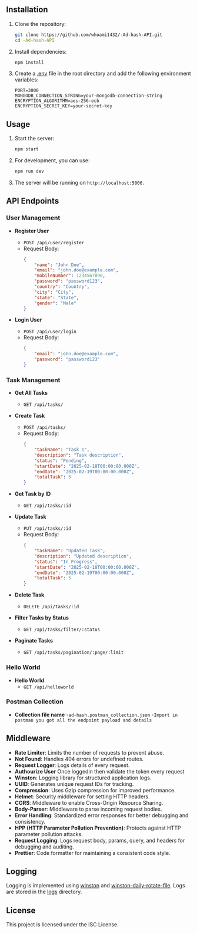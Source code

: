 ## Installation

1. Clone the repository:

    ```sh
    git clone https://github.com/whoami1432/-Ad-hash-API.git
    cd -Ad-hash-API
    ```

2. Install dependencies:

    ```sh
    npm install
    ```

3. Create a [.env](http://_vscodecontentref_/20) file in the root directory and add the following environment variables:
    ```
    PORT=3000
    MONGODB_CONNECTION_STRING=your-mongodb-connection-string
    ENCRYPTION_ALGORITHM=aes-256-ecb
    ENCRYPTION_SECRET_KEY=your-secret-key
    ```

## Usage

1. Start the server:

    ```sh
    npm start
    ```

2. For development, you can use:

    ```sh
    npm run dev
    ```

3. The server will be running on `http://localhost:5006`.

## API Endpoints

### User Management

- **Register User**

    - `POST /api/user/register`
    - Request Body:
        ```json
        {
        	"name": "John Doe",
        	"email": "john.doe@example.com",
        	"mobileNumber": 1234567890,
        	"password": "password123",
        	"country": "Country",
        	"city": "City",
        	"state": "State",
        	"gender": "Male"
        }
        ```

- **Login User**
    - `POST /api/user/login`
    - Request Body:
        ```json
        {
        	"email": "john.doe@example.com",
        	"password": "password123"
        }
        ```

### Task Management

- **Get All Tasks**

    - `GET /api/tasks/`

- **Create Task**

    - `POST /api/tasks/`
    - Request Body:
        ```json
        {
        	"taskName": "Task 1",
        	"description": "Task description",
        	"status": "Pending",
        	"startDate": "2025-02-18T00:00:00.000Z",
        	"endDate": "2025-02-19T00:00:00.000Z",
        	"totalTask": 5
        }
        ```

- **Get Task by ID**

    - `GET /api/tasks/:id`

- **Update Task**

    - `PUT /api/tasks/:id`
    - Request Body:
        ```json
        {
        	"taskName": "Updated Task",
        	"description": "Updated description",
        	"status": "In Progress",
        	"startDate": "2025-02-18T00:00:00.000Z",
        	"endDate": "2025-02-19T00:00:00.000Z",
        	"totalTask": 5
        }
        ```

- **Delete Task**

    - `DELETE /api/tasks/:id`

- **Filter Tasks by Status**

    - `GET /api/tasks/filter/:status`

- **Paginate Tasks**
    - `GET /api/tasks/pagination/:page/:limit`

### Hello World

- **Hello World**
    - `GET /api/helloworld`

### Postman Collection

- **Collection file name** -`ad-hash.postman_collection.json` -`Import in postman you got all the endpoint payload and details`

## Middleware

- **Rate Limiter**: Limits the number of requests to prevent abuse.
- **Not Found**: Handles 404 errors for undefined routes.
- **Request Logger**: Logs details of every request.
- **Authourize User** Once loggedin then validate the token every request
- **Winston**: Logging library for structured application logs.
- **UUID**: Generates unique request IDs for tracking.
- **Compression**: Uses Gzip compression for improved performance.
- **Helmet**: Security middleware for setting HTTP headers.
- **CORS**: Middleware to enable Cross-Origin Resource Sharing.
- **Body-Parser**: Middleware to parse incoming request bodies.
- **Error Handling**: Standardized error responses for better debugging and consistency.
- **HPP (HTTP Parameter Pollution Prevention)**: Protects against HTTP parameter pollution attacks.
- **Request Logging**: Logs request body, params, query, and headers for debugging and auditing.
- **Prettier**: Code formatter for maintaining a consistent code style.

## Logging

Logging is implemented using [winston](http://_vscodecontentref_/21) and [winston-daily-rotate-file](http://_vscodecontentref_/22). Logs are stored in the [logs](http://_vscodecontentref_/23) directory.

## License

This project is licensed under the ISC License.
